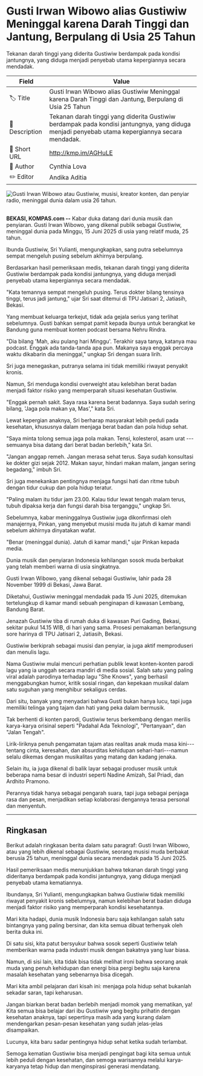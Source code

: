 # Gusti Irwan Wibowo alias Gustiwiw Meninggal karena Darah Tinggi dan Jantung, Berpulang di Usia 25 Tahun

Tekanan darah tinggi yang diderita Gustiwiw berdampak pada kondisi jantungnya, yang diduga menjadi penyebab utama kepergiannya secara mendadak.

| Field         | Value                                                       |
|---------------|-------------------------------------------------------------|
| 🏷️ Title       | Gusti Irwan Wibowo alias Gustiwiw Meninggal karena Darah Tinggi dan Jantung, Berpulang di Usia 25 Tahun |
| 📝 Description | Tekanan darah tinggi yang diderita Gustiwiw berdampak pada kondisi jantungnya, yang diduga menjadi penyebab utama kepergiannya secara mendadak. |
| 🔗 Short URL   | http://kmp.im/AGHuLE |
| 👤 Author      | Cynthia Lova |
| ✏️ Editor      | Andika Aditia |

![Gusti Irwan Wibowo atau Gustiwiw, musisi, kreator konten, dan penyiar radio, meninggal dunia dalam usia 26 tahun.](https://asset.kompas.com/crops/NIiD4GouHPF7hOhZbGEm0Qy7oJo=/406x6:2016x1079/750x500/data/photo/2025/06/15/684e402fa3b35.jpg)

\
**BEKASI, KOMPAS.com --** Kabar duka datang dari dunia musik dan penyiaran. Gusti Irwan Wibowo, yang dikenal publik sebagai Gustiwiw, meninggal dunia pada Minggu, 15 Juni 2025 di usia yang relatif muda, 25 tahun.

Ibunda Gustiwiw, Sri Yulianti, mengungkapkan, sang putra sebelumnya sempat mengeluh pusing sebelum akhirnya berpulang.

Berdasarkan hasil pemeriksaan medis, tekanan darah tinggi yang diderita Gustiwiw berdampak pada kondisi jantungnya, yang diduga menjadi penyebab utama kepergiannya secara mendadak.

"Kata temannya sempat mengeluh pusing. Terus dokter bilang tensinya tinggi, terus jadi jantung," ujar Sri saat ditemui di TPU Jatisari 2, Jatiasih, Bekasi.

Yang membuat keluarga terkejut, tidak ada gejala serius yang terlihat sebelumnya. Gusti bahkan sempat pamit kepada ibunya untuk berangkat ke Bandung guna membuat konten podcast bersama Nehru Rindra.

"Dia bilang 'Mah, aku pulang hari Minggu'. Terakhir saya tanya, katanya mau podcast. Enggak ada tanda-tanda apa pun. Makanya saya enggak percaya waktu dikabarin dia meninggal," ungkap Sri dengan suara lirih.

Sri juga menegaskan, putranya selama ini tidak memiliki riwayat penyakit kronis.

Namun, Sri menduga kondisi overweight atau kelebihan berat badan menjadi faktor risiko yang memperparah situasi kesehatan Gustiwiw.

"Enggak pernah sakit. Saya rasa karena berat badannya. Saya sudah sering bilang, 'Jaga pola makan ya, Mas'," kata Sri.

Lewat kepergian anaknya, Sri berharap masyarakat lebih peduli pada kesehatan, khususnya dalam menjaga berat badan dan pola hidup sehat.

"Saya minta tolong semua jaga pola makan. Tensi, kolesterol, asam urat --- semuanya bisa datang dari berat badan berlebih," kata Sri.

"Jangan anggap remeh. Jangan merasa sehat terus. Saya sudah konsultasi ke dokter gizi sejak 2012. Makan sayur, hindari makan malam, jangan sering begadang," imbuh Sri.

Sri juga menekankan pentingnya menjaga fungsi hati dan ritme tubuh dengan tidur cukup dan pola hidup teratur.

"Paling malam itu tidur jam 23.00. Kalau tidur lewat tengah malam terus, tubuh dipaksa kerja dan fungsi darah bisa terganggu," ungkap Sri.

Sebelumnya, kabar meninggalnya Gustiwiw juga dikonfirmasi oleh manajernya, Pinkan, yang menyebut musisi muda itu jatuh di kamar mandi sebelum akhirnya dinyatakan wafat.

"Benar (meninggal dunia). Jatuh di kamar mandi," ujar Pinkan kepada media.

Dunia musik dan penyiaran Indonesia kehilangan sosok muda berbakat yang telah memberi warna di usia singkatnya.

Gusti Irwan Wibowo, yang dikenal sebagai Gustiwiw, lahir pada 28 November 1999 di Bekasi, Jawa Barat.

Diketahui, Gustiwiw meninggal mendadak pada 15 Juni 2025, ditemukan tertelungkup di kamar mandi sebuah penginapan di kawasan Lembang, Bandung Barat.

Jenazah Gustiwiw tiba di rumah duka di kawasan Puri Gading, Bekasi, sekitar pukul 14.15 WIB, di hari yang sama. Prosesi pemakaman berlangsung sore harinya di TPU Jatisari 2, Jatiasih, Bekasi.

Gustiwiw berkiprah sebagai musisi dan penyiar, ia juga aktif memproduseri dan menulis lagu.

Nama Gustiwiw mulai mencuri perhatian publik lewat konten-konten parodi lagu yang ia unggah secara mandiri di media sosial. Salah satu yang paling viral adalah parodinya terhadap lagu "She Knows", yang berhasil menggabungkan humor, kritik sosial ringan, dan kepekaan musikal dalam satu suguhan yang menghibur sekaligus cerdas.

Dari situ, banyak yang menyadari bahwa Gusti bukan hanya lucu, tapi juga memiliki telinga yang tajam dan hati yang peka dalam bermusik.

Tak berhenti di konten parodi, Gustiwiw terus berkembang dengan merilis karya-karya orisinal seperti "Padahal Ada Teknologi", "Pertanyaan", dan "Jalan Tengah".

Lirik-liriknya penuh pengamatan tajam atas realitas anak muda masa kini---tentang cinta, keresahan, dan absurditas kehidupan sehari-hari---namun selalu dikemas dengan musikalitas yang matang dan kadang jenaka.

Selain itu, ia juga dikenal di balik layar sebagai produser musik untuk beberapa nama besar di industri seperti Nadine Amizah, Sal Priadi, dan Ardhito Pramono.

Perannya tidak hanya sebagai pengarah suara, tapi juga sebagai penjaga rasa dan pesan, menjadikan setiap kolaborasi dengannya terasa personal dan menyentuh.

---
## Ringkasan

Berikut adalah ringkasan berita dalam satu paragraf: 
Gusti Irwan Wibowo, atau yang lebih dikenal sebagai Gustiwiw, seorang musisi muda berbakat berusia 25 tahun, meninggal dunia secara mendadak pada 15 Juni 2025.

 Hasil pemeriksaan medis menunjukkan bahwa tekanan darah tinggi yang dideritanya berdampak pada kondisi jantungnya, yang diduga menjadi penyebab utama kematiannya.

 Ibundanya, Sri Yulianti, mengungkapkan bahwa Gustiwiw tidak memiliki riwayat penyakit kronis sebelumnya, namun kelebihan berat badan diduga menjadi faktor risiko yang memperparah kondisi kesehatannya.



Mari kita hadapi, dunia musik Indonesia baru saja kehilangan salah satu bintangnya yang paling bersinar, dan kita semua dibuat terhenyak oleh berita duka ini.

 Di satu sisi, kita patut bersyukur bahwa sosok seperti Gustiwiw telah memberikan warna pada industri musik dengan bakatnya yang luar biasa.

 Namun, di sisi lain, kita tidak bisa tidak melihat ironi bahwa seorang anak muda yang penuh kehidupan dan energi bisa pergi begitu saja karena masalah kesehatan yang sebenarnya bisa dicegah.

 Mari kita ambil pelajaran dari kisah ini: menjaga pola hidup sehat bukanlah sekadar saran, tapi keharusan.

 Jangan biarkan berat badan berlebih menjadi momok yang mematikan, ya! Kita semua bisa belajar dari ibu Gustiwiw yang begitu prihatin dengan kesehatan anaknya, tapi sepertinya masih ada yang kurang dalam mendengarkan pesan-pesan kesehatan yang sudah jelas-jelas disampaikan.

 Lucunya, kita baru sadar pentingnya hidup sehat ketika sudah terlambat.

 Semoga kematian Gustiwiw bisa menjadi pengingat bagi kita semua untuk lebih peduli dengan kesehatan, dan semoga warisannya melalui karya-karyanya tetap hidup dan menginspirasi generasi mendatang.
